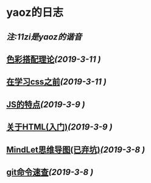 # yaoz的日志
_注:11zi是yaoz的谐音_
---

## [色彩搭配理论](./titles/color.md)_(2019-3-11 )_

## [在学习css之前](./titles/css.md)_(2019-3-11 )_

## [JS的特点](./titles/javascript.md)_(2019-3-9 )_

## [关于HTML(入门)](./titles/html.md)_(2019-3-9 )_

## [MindLet思维导图(已弃坑)](./titles/mindlet.md)_(2019-3-8 )_

## [git命令速查](./titles/git.md)_(2019-3-8 )_
